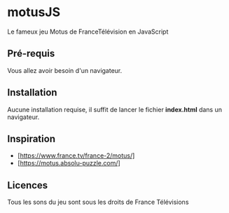 # motusJS
Le fameux jeu Motus de FranceTélévision en JavaScript

## Pré-requis
Vous allez avoir besoin d'un navigateur.

## Installation
Aucune installation requise, il suffit de lancer le fichier **index.html** dans un navigateur.

## Inspiration
* [https://www.france.tv/france-2/motus/]
* [https://motus.absolu-puzzle.com/]

## Licences
Tous les sons du jeu sont sous les droits de France Télévisions
